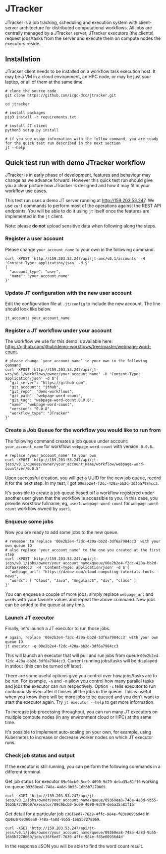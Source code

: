 # JTracker

JTracker is a job tracking, scheduling and execution system with client-server architecture for distributed
computational workflows. All jobs are centrally managed by a JTracker server, JTracker executors (the clients)
request jobs/tasks from the server and execute them on compute nodes the executors reside.

## Installation

JTracker client needs to be installed on a workflow task execution host. It may be a VM in a cloud environment, an
HPC node, or may be just your laptop, or all of them at the same time.

```
# clone the source code
git clone https://github.com/icgc-dcc/jtracker.git

cd jtracker

# install packages
pip3 install -r requirements.txt

# install JT client
python3 setup.py install

# if you see usage information with the follow command, you are ready for the quick test run described in the next section
jt --help
```

## Quick test run with demo JTracker workflow

JTracker is in early phase of development, features and behaviour may change as we advance forward. However this quick
test run should give you a clear picture how JTracker is designed and how it may fit in your workflow use cases.

This test run uses a demo JT server running at http://159.203.53.247. We use `curl` commands to perform most of
the operations against the REST API endpoints. You will be able to do it using `jt` itself once the features are
implemented in the `jt` client.

Note: please **do not** upload sensitive data when following along the steps.

### Register a user account

Please change `your_account_name` to your own in the following command.

```
curl -XPOST 'http://159.203.53.247/api/jt-ams/v0.1/accounts' -H 'Content-Type: application/json' -d $'
{
  "account_type": "user",
  "name": "your_account_name"
}'
```

### Update JT configuration with the new user account

Edit the configuration file at `.jt/config` to include the new account. The line should look like below.
```
jt_account: your_account_name
```

### Register a JT workflow under your account

The workflow we use for this demo is available here:
 https://github.com/jthub/demo-workflows/tree/master/webpage-word-count.

```
# please change `your_account_name` to your own in the following command
curl -XPOST 'http://159.203.53.247/api/jt-wrs/v0.1/workflows/owner/your_account_name' -H 'Content-Type: application/json' -d $'{
  "git_server": "https://github.com",
  "git_account": "jthub",
  "git_repo": "demo-workflows",
  "git_path": "webpage-word-count",
  "git_tag": "webpage-word-count.0.0.8",
  "name": "webpage-word-count",
  "version": "0.0.8",
  "workflow_type": "JTracker"
}'
```

### Create a Job Queue for the workflow you would like to run from

The following command creates a job queue under account: `your_account_name` for
workflow: `webpage-word-count` with version: `0.0.8`.

```
# replace 'your_account_name' to your own
curl -XPOST 'http://159.203.53.247/api/jt-jess/v0.1/queues/owner/your_account_name/workflow/webpage-word-count/ver/0.0.8'
```

Upon successful creation, you will get a UUID for the new job queue, record it for the next step. In
my test, I got `00e2b2e4-f2dc-420a-bb2d-3df6a7984cc3`.

It's possible to create a job queue based off a workflow registered under another user
given that the workflow is accessible to you. In this case, you provide workflow fullname,
eg, `user1.webpage-word-count` for `webpage-word-count` workflow owned by `user1`.

### Enqueue some jobs

Now you are ready to add some jobs to the new queue.

```
# remember to replace '00e2b2e4-f2dc-420a-bb2d-3df6a7984cc3' with your own queue ID
# also replace 'your_account_name' to the one you created at the first step
curl -XPOST 'http://159.203.53.247/api/jt-jess/v0.1/jobs/owner/your_account_name/queue/00e2b2e4-f2dc-420a-bb2d-3df6a7984cc3' -H 'Content-Type: application/json' -d $'{
  "webpage_url": "https://dzone.com/cloud-computing-tutorials-tools-news",
  "words": [ "Cloud", "Java", "AngularJS", "div", "class" ]
}'
```

You can enqueue a couple of more jobs, simply replace `webpage_url` and `words` with your favorite values and
repeat the above command. New jobs can be added to the queue at any time.

### Launch JT executor

Finally, let's launch a JT executor to run those jobs.

```
# again, replace '00e2b2e4-f2dc-420a-bb2d-3df6a7984cc3' with your own queue ID
jt executor -q 00e2b2e4-f2dc-420a-bb2d-3df6a7984cc3
```

This will launch an executor that will pull and run jobs from queue `00e2b2e4-f2dc-420a-bb2d-3df6a7984cc3`. Current
running jobs/tasks will be displayed in stdout (this can be turned off later).

There are some useful options give you control over how jobs/tasks are to be run. For example,
`-n` and `-m` allow you control how many parallel tasks and jobs the executor can run respectively.
Option `-c` tells executor to run continuously even after it finises all the jobs in the queue. This is useful
when you know there will be more jobs to be queued and you don't want to start the executor again.
Try `jt executor --help` to get more information.

To increase job processing throughput, you can run many JT executors on multiple compute nodes
(in any environment cloud or HPC) at the same time.

It's possible to implement auto-scaling on your own, for example, using Kubernetes to increase or
decrease worker nodes on which JT executor runs.

### Check job status and output

If the executor is still running, you can perform the following commands in a different terminal.

Get job status for executor `89c9bcb0-5ce9-4090-9d79-deba35a81f16` working on queue `09360ea8-748a-4a8d-9b55-16b5b7278069`.
```
curl -XGET 'http://159.203.53.247/api/jt-jess/v0.1/jobs/owner/your_account_name/queue/09360ea8-748a-4a8d-9b55-16b5b7278069/executor/89c9bcb0-5ce9-4090-9d79-deba35a81f16'
```

Get detail for a particular job `c36f6ed7-7639-4ffc-984e-f83e00936d4d` in queue `09360ea8-748a-4a8d-9b55-16b5b7278069`.
```
curl -XGET 'http://159.203.53.247/api/jt-jess/v0.1/jobs/owner/your_account_name/queue/09360ea8-748a-4a8d-9b55-16b5b7278069/job/c36f6ed7-7639-4ffc-984e-f83e00936d4d'

```

In the response JSON you will be able to find the word count result.
